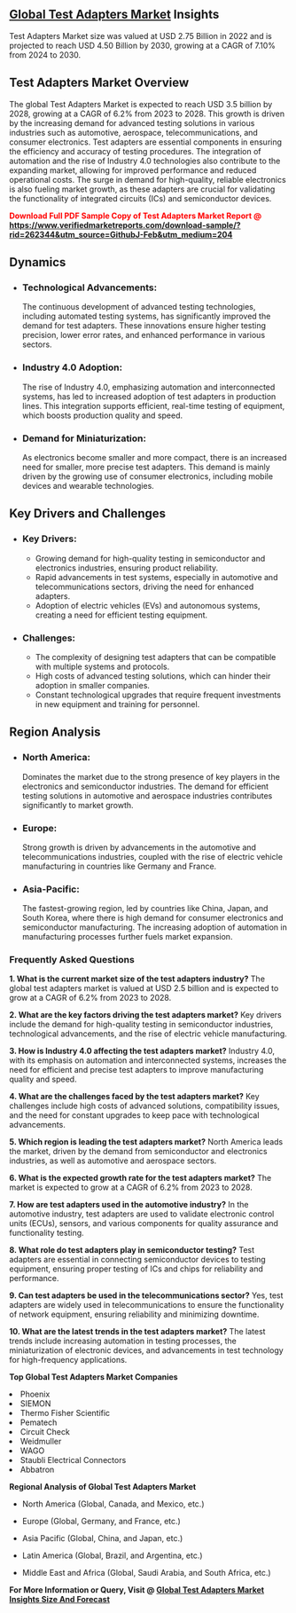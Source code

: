 <h2><a href="https://www.verifiedmarketreports.com/download-sample/?rid=262344&amp;utm_source=GithubJ&amp;utm_medium=204" target="_blank">Global Test Adapters Market</a> Insights</h2><p>Test Adapters Market size was valued at USD 2.75 Billion in 2022 and is projected to reach USD 4.50 Billion by 2030, growing at a CAGR of 7.10% from 2024 to 2030.</p><p> <h2>Test Adapters Market Overview</h2> <p>The global Test Adapters Market is expected to reach USD 3.5 billion by 2028, growing at a CAGR of 6.2% from 2023 to 2028. This growth is driven by the increasing demand for advanced testing solutions in various industries such as automotive, aerospace, telecommunications, and consumer electronics. Test adapters are essential components in ensuring the efficiency and accuracy of testing procedures. The integration of automation and the rise of Industry 4.0 technologies also contribute to the expanding market, allowing for improved performance and reduced operational costs. The surge in demand for high-quality, reliable electronics is also fueling market growth, as these adapters are crucial for validating the functionality of integrated circuits (ICs) and semiconductor devices.</p> <p><strong><p><span class=""><span style="color: #ff0000;"><strong>Download Full PDF Sample Copy of Test Adapters Market Report</strong> @ </span><a href="https://www.verifiedmarketreports.com/download-sample/?rid=262344&amp;utm_source=GithubJ-Feb&amp;utm_medium=204" target="_blank">https://www.verifiedmarketreports.com/download-sample/?rid=262344&amp;utm_source=GithubJ-Feb&amp;utm_medium=204</a></span></p></strong></p> <h2>Dynamics</h2> <ul> <li><h3>Technological Advancements:</h3> The continuous development of advanced testing technologies, including automated testing systems, has significantly improved the demand for test adapters. These innovations ensure higher testing precision, lower error rates, and enhanced performance in various sectors.</li> <li><h3>Industry 4.0 Adoption:</h3> The rise of Industry 4.0, emphasizing automation and interconnected systems, has led to increased adoption of test adapters in production lines. This integration supports efficient, real-time testing of equipment, which boosts production quality and speed.</li> <li><h3>Demand for Miniaturization:</h3> As electronics become smaller and more compact, there is an increased need for smaller, more precise test adapters. This demand is mainly driven by the growing use of consumer electronics, including mobile devices and wearable technologies.</li> </ul> <h2>Key Drivers and Challenges</h2> <ul> <li><h3>Key Drivers:</h3> <ul> <li>Growing demand for high-quality testing in semiconductor and electronics industries, ensuring product reliability.</li> <li>Rapid advancements in test systems, especially in automotive and telecommunications sectors, driving the need for enhanced adapters.</li> <li>Adoption of electric vehicles (EVs) and autonomous systems, creating a need for efficient testing equipment.</li> </ul> </li> <li><h3>Challenges:</h3> <ul> <li>The complexity of designing test adapters that can be compatible with multiple systems and protocols.</li> <li>High costs of advanced testing solutions, which can hinder their adoption in smaller companies.</li> <li>Constant technological upgrades that require frequent investments in new equipment and training for personnel.</li> </ul> </li> </ul> <h2>Region Analysis</h2> <ul> <li><h3>North America:</h3> Dominates the market due to the strong presence of key players in the electronics and semiconductor industries. The demand for efficient testing solutions in automotive and aerospace industries contributes significantly to market growth.</li> <li><h3>Europe:</h3> Strong growth is driven by advancements in the automotive and telecommunications industries, coupled with the rise of electric vehicle manufacturing in countries like Germany and France.</li> <li><h3>Asia-Pacific:</h3> The fastest-growing region, led by countries like China, Japan, and South Korea, where there is high demand for consumer electronics and semiconductor manufacturing. The increasing adoption of automation in manufacturing processes further fuels market expansion.</li> </ul> <h3>Frequently Asked Questions</h3> <p><strong>1. What is the current market size of the test adapters industry?</strong> The global test adapters market is valued at USD 2.5 billion and is expected to grow at a CAGR of 6.2% from 2023 to 2028.</p> <p><strong>2. What are the key factors driving the test adapters market?</strong> Key drivers include the demand for high-quality testing in semiconductor industries, technological advancements, and the rise of electric vehicle manufacturing.</p> <p><strong>3. How is Industry 4.0 affecting the test adapters market?</strong> Industry 4.0, with its emphasis on automation and interconnected systems, increases the need for efficient and precise test adapters to improve manufacturing quality and speed.</p> <p><strong>4. What are the challenges faced by the test adapters market?</strong> Key challenges include high costs of advanced solutions, compatibility issues, and the need for constant upgrades to keep pace with technological advancements.</p> <p><strong>5. Which region is leading the test adapters market?</strong> North America leads the market, driven by the demand from semiconductor and electronics industries, as well as automotive and aerospace sectors.</p> <p><strong>6. What is the expected growth rate for the test adapters market?</strong> The market is expected to grow at a CAGR of 6.2% from 2023 to 2028.</p> <p><strong>7. How are test adapters used in the automotive industry?</strong> In the automotive industry, test adapters are used to validate electronic control units (ECUs), sensors, and various components for quality assurance and functionality testing.</p> <p><strong>8. What role do test adapters play in semiconductor testing?</strong> Test adapters are essential in connecting semiconductor devices to testing equipment, ensuring proper testing of ICs and chips for reliability and performance.</p> <p><strong>9. Can test adapters be used in the telecommunications sector?</strong> Yes, test adapters are widely used in telecommunications to ensure the functionality of network equipment, ensuring reliability and minimizing downtime.</p> <p><strong>10. What are the latest trends in the test adapters market?</strong> The latest trends include increasing automation in testing processes, the miniaturization of electronic devices, and advancements in test technology for high-frequency applications.</p> </p><p><strong>Top Global Test Adapters Market Companies</strong></p><div data-test-id=""><p><li>Phoenix</li><li> SIEMON</li><li> Thermo Fisher Scientific</li><li> Pematech</li><li> Circuit Check</li><li> Weidmuller</li><li> WAGO</li><li> Staubli Electrical Connectors</li><li> Abbatron</li></p><div><strong>Regional Analysis of&nbsp;Global Test Adapters Market</strong></div><ul><li dir="ltr"><p dir="ltr">North America&nbsp;(Global, Canada, and Mexico, etc.)</p></li><li dir="ltr"><p dir="ltr">Europe (Global, Germany, and France, etc.)</p></li><li dir="ltr"><p dir="ltr">Asia Pacific&nbsp;(Global, China, and Japan, etc.)</p></li><li dir="ltr"><p dir="ltr">Latin America&nbsp;(Global, Brazil, and Argentina, etc.)</p></li><li dir="ltr">Middle East and Africa&nbsp;(Global, Saudi Arabia, and South Africa, etc.)</li></ul><p><strong>For More Information or Query, Visit @&nbsp;</strong><strong><a href="https://www.verifiedmarketreports.com/product/test-adapters-market/?utm_source=GithubJ&amp;utm_medium=204" target="_blank">Global Test Adapters Market Insights Size And Forecast</a></strong></p></div>
